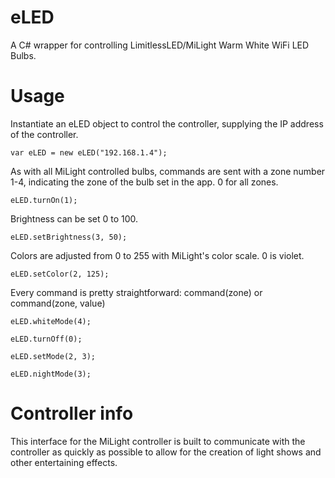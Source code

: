 # eLED

A C# wrapper for controlling LimitlessLED/MiLight Warm White WiFi LED Bulbs.

# Usage

Instantiate an eLED object to control the controller, supplying the IP address of the controller.

`var eLED = new eLED("192.168.1.4");`

As with all MiLight controlled bulbs, commands are sent with a zone number 1-4,
indicating the zone of the bulb set in the app. 0 for all zones.

`eLED.turnOn(1);`

Brightness can be set 0 to 100.

`eLED.setBrightness(3, 50); `

Colors are adjusted from 0 to 255 with MiLight's color 
scale. 0 is violet.

`eLED.setColor(2, 125);`

Every command is pretty straightforward: command(zone) or command(zone, value)

`eLED.whiteMode(4);`

`eLED.turnOff(0);`

`eLED.setMode(2, 3);`

`eLED.nightMode(3);`

# Controller info

This interface for the MiLight controller is built to communicate with the controller as quickly 
as possible to allow for the creation of light shows and other entertaining effects. 
